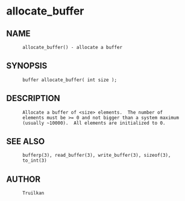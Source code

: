 # allocate_buffer
## NAME
          allocate_buffer() - allocate a buffer

## SYNOPSIS
          buffer allocate_buffer( int size );

## DESCRIPTION
          Allocate a buffer of <size> elements.  The number of
          elements must be >= 0 and not bigger than a system maximum
          (usually ~10000).  All elements are initialized to 0.

## SEE ALSO
          bufferp(3), read_buffer(3), write_buffer(3), sizeof(3),
          to_int(3)

## AUTHOR
          Truilkan
